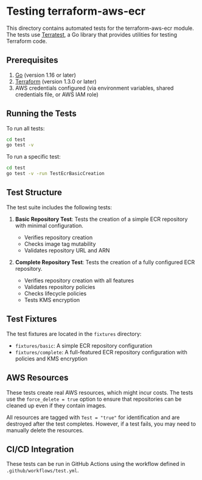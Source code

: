 # Testing terraform-aws-ecr

This directory contains automated tests for the terraform-aws-ecr module. The tests use [Terratest](https://github.com/gruntwork-io/terratest), a Go library that provides utilities for testing Terraform code.

## Prerequisites

1. [Go](https://golang.org/) (version 1.16 or later)
2. [Terraform](https://www.terraform.io/) (version 1.3.0 or later)
3. AWS credentials configured (via environment variables, shared credentials file, or AWS IAM role)

## Running the Tests

To run all tests:

```bash
cd test
go test -v
```

To run a specific test:

```bash
cd test
go test -v -run TestEcrBasicCreation
```

## Test Structure

The test suite includes the following tests:

1. **Basic Repository Test**: Tests the creation of a simple ECR repository with minimal configuration.
   - Verifies repository creation
   - Checks image tag mutability
   - Validates repository URL and ARN

2. **Complete Repository Test**: Tests the creation of a fully configured ECR repository.
   - Verifies repository creation with all features
   - Validates repository policies
   - Checks lifecycle policies
   - Tests KMS encryption

## Test Fixtures

The test fixtures are located in the `fixtures` directory:

- `fixtures/basic`: A simple ECR repository configuration
- `fixtures/complete`: A full-featured ECR repository configuration with policies and KMS encryption

## AWS Resources

These tests create real AWS resources, which might incur costs. The tests use the `force_delete = true` option to ensure that repositories can be cleaned up even if they contain images.

All resources are tagged with `Test = "true"` for identification and are destroyed after the test completes. However, if a test fails, you may need to manually delete the resources.

## CI/CD Integration

These tests can be run in GitHub Actions using the workflow defined in `.github/workflows/test.yml`.